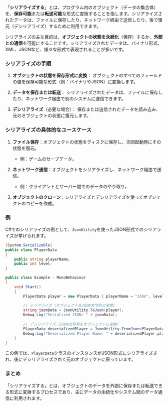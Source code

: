 


「**シリアライズする**」とは、プログラム内のオブジェクト（データの集合体）を、**保存可能**または**転送可能**な形式に変換することを指します。シリアライズされたデータは、ファイルに保存したり、ネットワーク経由で送信したり、後で復元（デシリアライズ）するために利用できます。

シリアライズの主な目的は、**オブジェクトの状態を永続化**（保存）するか、**外部との通信**を可能にすることです。シリアライズされたデータは、バイナリ形式、XML、JSONなど、様々な形式で表現されることが多いです。

### シリアライズの手順

1. **オブジェクトの状態を保存形式に変換**：
   オブジェクトのすべてのフィールドの値を保存可能な形式（例：バイナリやJSON）に変換します。

2. **データを保存または転送**：
   シリアライズされたデータは、ファイルに保存したり、ネットワーク経由で別のシステムに送信できます。

3. **デシリアライズ**（必要な場合）：
   保存または送信されたデータを読み込み、元のオブジェクトの状態に復元します。

### シリアライズの具体的なユースケース

1. **ファイル保存**：オブジェクトの状態をディスクに保存し、次回起動時にその状態を復元。
   - 例：ゲームのセーブデータ。

2. **ネットワーク通信**：オブジェクトをシリアライズし、ネットワーク経由で送信。
   - 例：クライアントとサーバー間でのデータのやり取り。

3. **オブジェクトのクローン**：シリアライズとデシリアライズを使ってオブジェクトのコピーを作成。

### 例
C#でのシリアライズの例として、`JsonUtility`を使ったJSON形式でのシリアライズが挙げられます。

```csharp
[System.Serializable]
public class PlayerData
{
    public string playerName;
    public int level;
}

public class Example : MonoBehaviour
{
    void Start()
    {
        PlayerData player = new PlayerData { playerName = "John", level = 5 };
        
        // シリアライズ（オブジェクトをJSON文字列に変換）
        string jsonData = JsonUtility.ToJson(player);
        Debug.Log("Serialized JSON: " + jsonData);
        
        // デシリアライズ（JSON文字列をオブジェクトに変換）
        PlayerData deserializedPlayer = JsonUtility.FromJson<PlayerData>(jsonData);
        Debug.Log("Deserialized Player Name: " + deserializedPlayer.playerName);
    }
}
```

この例では、`PlayerData`クラスのインスタンスがJSON形式にシリアライズされ、後にデシリアライズされて元のオブジェクトに戻っています。

### まとめ
「シリアライズする」とは、オブジェクトのデータを外部に保存または転送できる形式に変換するプロセスであり、主にデータの永続化やシステム間のデータ通信に利用されます。